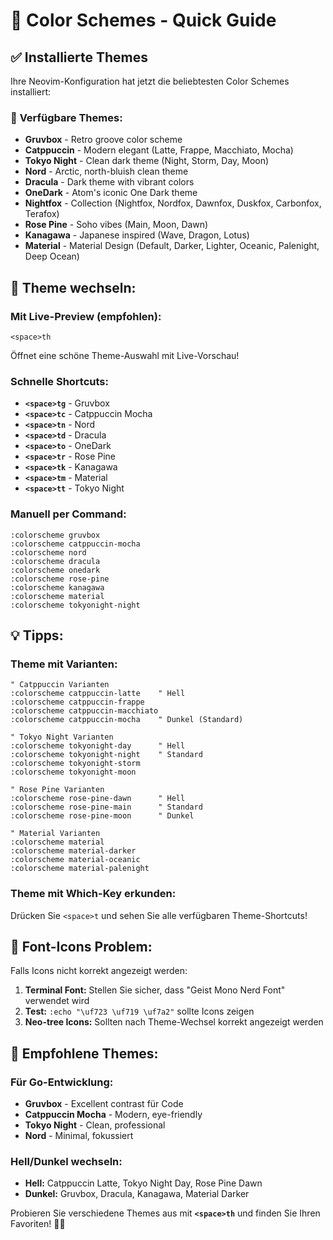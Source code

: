# 🎨 Color Schemes - Quick Guide

## ✅ Installierte Themes

Ihre Neovim-Konfiguration hat jetzt die beliebtesten Color Schemes installiert:

### 🌟 **Verfügbare Themes:**
- **Gruvbox** - Retro groove color scheme
- **Catppuccin** - Modern elegant (Latte, Frappe, Macchiato, Mocha)
- **Tokyo Night** - Clean dark theme (Night, Storm, Day, Moon) 
- **Nord** - Arctic, north-bluish clean theme
- **Dracula** - Dark theme with vibrant colors
- **OneDark** - Atom's iconic One Dark theme
- **Nightfox** - Collection (Nightfox, Nordfox, Dawnfox, Duskfox, Carbonfox, Terafox)
- **Rose Pine** - Soho vibes (Main, Moon, Dawn)
- **Kanagawa** - Japanese inspired (Wave, Dragon, Lotus)
- **Material** - Material Design (Default, Darker, Lighter, Oceanic, Palenight, Deep Ocean)

## 🚀 **Theme wechseln:**

### **Mit Live-Preview (empfohlen):**
```
<space>th
```
Öffnet eine schöne Theme-Auswahl mit Live-Vorschau!

### **Schnelle Shortcuts:**
- **`<space>tg`** - Gruvbox
- **`<space>tc`** - Catppuccin Mocha
- **`<space>tn`** - Nord
- **`<space>td`** - Dracula
- **`<space>to`** - OneDark
- **`<space>tr`** - Rose Pine
- **`<space>tk`** - Kanagawa
- **`<space>tm`** - Material
- **`<space>tt`** - Tokyo Night

### **Manuell per Command:**
```vim
:colorscheme gruvbox
:colorscheme catppuccin-mocha
:colorscheme nord
:colorscheme dracula
:colorscheme onedark
:colorscheme rose-pine
:colorscheme kanagawa
:colorscheme material
:colorscheme tokyonight-night
```

## 💡 **Tipps:**

### **Theme mit Varianten:**
```vim
" Catppuccin Varianten
:colorscheme catppuccin-latte    " Hell
:colorscheme catppuccin-frappe   
:colorscheme catppuccin-macchiato
:colorscheme catppuccin-mocha    " Dunkel (Standard)

" Tokyo Night Varianten  
:colorscheme tokyonight-day      " Hell
:colorscheme tokyonight-night    " Standard
:colorscheme tokyonight-storm
:colorscheme tokyonight-moon

" Rose Pine Varianten
:colorscheme rose-pine-dawn      " Hell
:colorscheme rose-pine-main      " Standard
:colorscheme rose-pine-moon      " Dunkel

" Material Varianten
:colorscheme material
:colorscheme material-darker
:colorscheme material-oceanic
:colorscheme material-palenight
```

### **Theme mit Which-Key erkunden:**
Drücken Sie `<space>t` und sehen Sie alle verfügbaren Theme-Shortcuts!

## 🔧 **Font-Icons Problem:**

Falls Icons nicht korrekt angezeigt werden:
1. **Terminal Font:** Stellen Sie sicher, dass "Geist Mono Nerd Font" verwendet wird
2. **Test:** `:echo "\uf723 \uf719 \uf7a2"` sollte Icons zeigen
3. **Neo-tree Icons:** Sollten nach Theme-Wechsel korrekt angezeigt werden

## 🎯 **Empfohlene Themes:**

### **Für Go-Entwicklung:**
- **Gruvbox** - Excellent contrast für Code
- **Catppuccin Mocha** - Modern, eye-friendly
- **Tokyo Night** - Clean, professional
- **Nord** - Minimal, fokussiert

### **Hell/Dunkel wechseln:**
- **Hell:** Catppuccin Latte, Tokyo Night Day, Rose Pine Dawn
- **Dunkel:** Gruvbox, Dracula, Kanagawa, Material Darker

Probieren Sie verschiedene Themes aus mit **`<space>th`** und finden Sie Ihren Favoriten! 🎨✨
